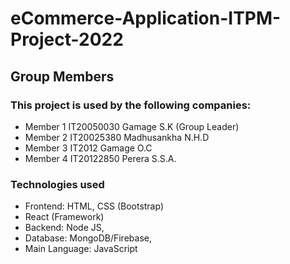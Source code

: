 # eCommerce-Application-ITPM-Project-2022

## Group Members

### This project is used by the following companies:

- Member 1 IT20050030 Gamage S.K (Group Leader)
- Member 2 IT20025380 Madhusankha N.H.D
- Member 3 IT2012 Gamage O.C
- Member 4 IT20122850 Perera S.S.A.
### Technologies used

- Frontend: HTML, CSS (Bootstrap)
- React (Framework)
- Backend: Node JS,
- Database: MongoDB/Firebase,
- Main Language: JavaScript
